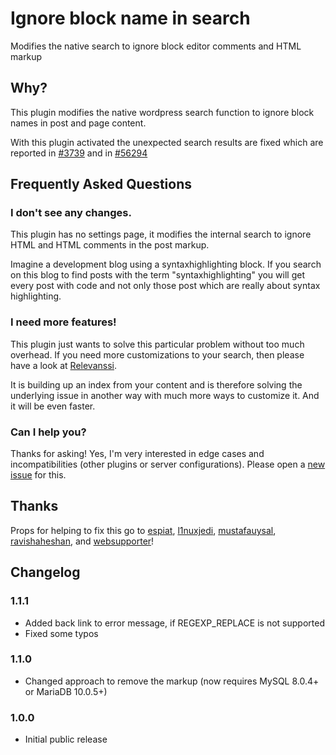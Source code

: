 # Ignore block name in search

Modifies the native search to ignore block editor comments and HTML markup

## Why?

This plugin modifies the native wordpress search function to ignore block names in post and page content.

With this plugin activated the unexpected search results are fixed which are reported in [#3739](WordPress/gutenberg#3739) and in [#56294](https://core.trac.wordpress.org/ticket/56294)

## Frequently Asked Questions

### I don't see any changes.

This plugin has no settings page, it modifies the internal search to ignore HTML and HTML comments in the post markup. 

Imagine a development blog using a syntaxhighlighting block. If you search on this blog to find posts with the term "syntaxhighlighting" you will get every post with code and not only those post which are really about syntax highlighting.

### I need more features!

This plugin just wants to solve this particular problem without too much overhead. If you need more customizations to your search, then please have a look at [Relevanssi](https://wordpress.org/plugins/relevanssi/).

It is building up an index from your content and is therefore solving the underlying issue in another way with much more ways to customize it. And it will be even faster.

### Can I help you?

Thanks for asking! Yes, I'm very interested in edge cases and incompatibilities (other plugins or server configurations).
Please open a [new issue](https://github.com/Zodiac1978/wp-search-ignore-block-names/issues) for this.


## Thanks

Props for helping to fix this go to [espiat](https://profiles.wordpress.org/espiat), [l1nuxjedi](https://profiles.wordpress.org/l1nuxjedi), [mustafauysal](https://profiles.wordpress.org/mustafauysal/), [ravishaheshan](https://profiles.wordpress.org/ravishaheshan), and [websupporter](https://profiles.wordpress.org/websupporter/)!

## Changelog

### 1.1.1

* Added back link to error message, if REGEXP_REPLACE is not supported
* Fixed some typos

### 1.1.0

* Changed approach to remove the markup (now requires MySQL 8.0.4+ or MariaDB 10.0.5+)

### 1.0.0

* Initial public release

